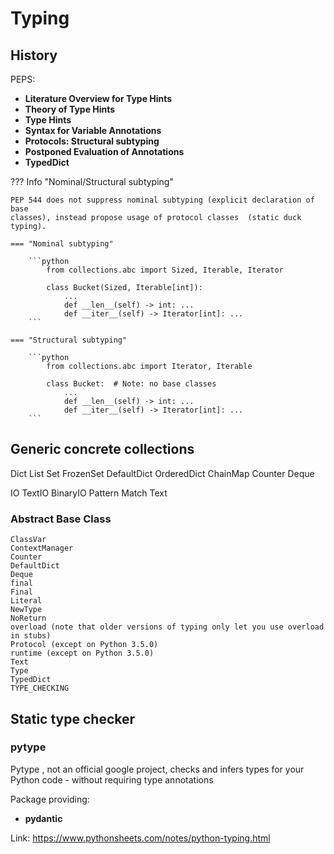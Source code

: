 # Typing

## History

PEPS:

- **Literature Overview for Type Hints** <badge-pep nr='482'></badge-pep>
- **Theory of Type Hints** <badge-pep nr='483'></badge-pep>
- **Type Hints** <badge-pep nr='484'></badge-pep> <badge-stars repo='python/typing'></badge-stars>
- **Syntax for Variable Annotations** <badge-pep nr='526'></badge-pep>
- **Protocols: Structural subtyping** <badge-pep nr='544'></badge-pep>
- **Postponed Evaluation of Annotations** <badge-pep nr='563'></badge-pep>
- **TypedDict** <badge-pep nr='589'></badge-pep>

??? Info "Nominal/Structural subtyping"

    PEP 544 does not suppress nominal subtyping (explicit declaration of base
    classes), instead propose usage of protocol classes  (static duck typing).

    === "Nominal subtyping"

        ```python
            from collections.abc import Sized, Iterable, Iterator

            class Bucket(Sized, Iterable[int]):
                ...
                def __len__(self) -> int: ...
                def __iter__(self) -> Iterator[int]: ...
        ```

    === "Structural subtyping"

        ```python
            from collections.abc import Iterator, Iterable

            class Bucket:  # Note: no base classes
                ...
                def __len__(self) -> int: ...
                def __iter__(self) -> Iterator[int]: ...
        ```


## Generic concrete collections

Dict
List
Set
FrozenSet
DefaultDict
OrderedDict
ChainMap
Counter
Deque

IO
TextIO
BinaryIO
Pattern
Match
Text

### Abstract Base Class



    ClassVar
    ContextManager
    Counter
    DefaultDict
    Deque
    final
    Final
    Literal
    NewType
    NoReturn
    overload (note that older versions of typing only let you use overload in stubs)
    Protocol (except on Python 3.5.0)
    runtime (except on Python 3.5.0)
    Text
    Type
    TypedDict
    TYPE_CHECKING


## Static type checker

### pytype

Pytype <badge-stars repo='google/pytype'></badge-stars> <badge-doc
href='https://google.github.io/pytype'></badge-doc>, not an official google project, checks and infers types for your Python code - without requiring type annotations


Package providing:

- <b>pydantic</b> <badge-stars repo='samuelcolvin/pydantic'></badge-stars> <badge-doc
href="https://pydantic-docs.helpmanual.io/"></badge-doc>

Link: https://www.pythonsheets.com/notes/python-typing.html
